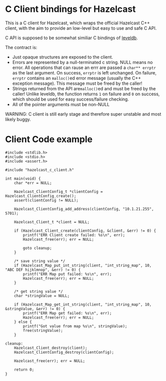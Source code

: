# C Client bindings for Hazelcast

This is a C client for Hazelcast, which wraps the official Hazelcast C++ client, with the aim to provide an low-level but easy to use and safe C API.

C API is supposed to be somewhat similiar C bindings of [leveldb](https://github.com/google/leveldb/blob/master/include/leveldb/c.h]).

The contract is:

  - Just opaque structures are exposed to the client.
  - Errors are represented by a null-terminated c string. NULL means no error.
    All operations that can rause an errr are passed a `char** errptr` as the last argument.
    On success, `errptr` is left unchanged.
    On failure, `errptr` contains an `malloc()`ed  error message (usually the C++ exception message). This message must be freed by the caller!
  - Strings returned from the API are`malloc()`ed and must be freed by the caller!
    Unlike leveldb, the function returns `1` on failure and `0` on success, which should be used for easy success/failure checking.
  - All of the pointer arguments must be non-NULL

WARNING: C client is still early stage and therefore super unstable and most likely buggy.

# Client Code example

    #include <stdlib.h>
    #include <stdio.h>
    #include <assert.h>

    #include "hazelcast_c_client.h"

    int main(void) {
        char *err = NULL;

        Hazelcast_ClientConfig_t *clientConfig = Hazelcast_ClientConfig_create();
        assert(clientConfig != NULL);

        Hazelcast_ClientConfig_add_address(clientConfig, "10.1.21.255", 5701);

        Hazelcast_Client_t *client = NULL;

        if (Hazelcast_Client_create(clientConfig, &client, &err) != 0) {
            printf("ERR Client create failed: %s\n", err);
            Hazelcast_free(err); err = NULL;

            goto cleanup;
        }

        /* save string value */
        if (Hazelcast_Map_put_int_string(client, "int_string_map", 10, "ABC DEF hijklmnop", &err) != 0) {
            printf("ERR Map put failed: %s\n", err);
            Hazelcast_free(err); err = NULL;
        }

        /* get string value */
        char *stringValue = NULL;

        if (Hazelcast_Map_get_int_string(client, "int_string_map", 10, &stringValue, &err) != 0) {
            printf("ERR Map get failed: %s\n", err);
            Hazelcast_free(err); err = NULL;
        } else {
            printf("Got value from map %s\n", stringValue);
            free(stringValue);
        }

    cleanup:
        Hazelcast_Client_destroy(client);
        Hazelcast_ClientConfig_destroy(clientConfig);

        Hazelcast_free(err); err = NULL;

        return 0;
    }
